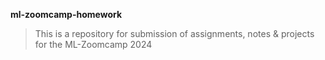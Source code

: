 **ml-zoomcamp-homework**
>This is a repository for submission of assignments, notes & projects for the ML-Zoomcamp 2024
